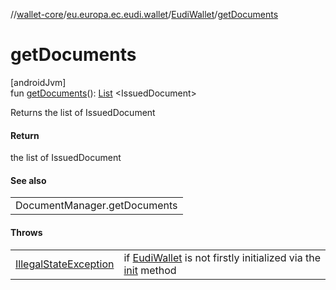 //[wallet-core](../../../index.md)/[eu.europa.ec.eudi.wallet](../index.md)/[EudiWallet](index.md)/[getDocuments](get-documents.md)

# getDocuments

[androidJvm]\
fun [getDocuments](get-documents.md)(): [List](https://kotlinlang.org/api/latest/jvm/stdlib/kotlin.collections/-list/index.html)
&lt;IssuedDocument&gt;

Returns the list of IssuedDocument

#### Return

the list of IssuedDocument

#### See also

| |
|---|
| DocumentManager.getDocuments |

#### Throws

| | |
|---|---|
| [IllegalStateException](https://kotlinlang.org/api/latest/jvm/stdlib/kotlin/-illegal-state-exception/index.html) | if [EudiWallet](index.md) is not firstly initialized via the [init](init.md) method |
